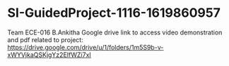 # SI-GuidedProject-1116-1619860957
Team ECE-016 B.Ankitha 
Google drive link to access video demonstration and pdf related to project:
https://drive.google.com/drive/u/1/folders/1m5S9b-v-xWYVjkaQSKjgYz2EIfWZi7xI
